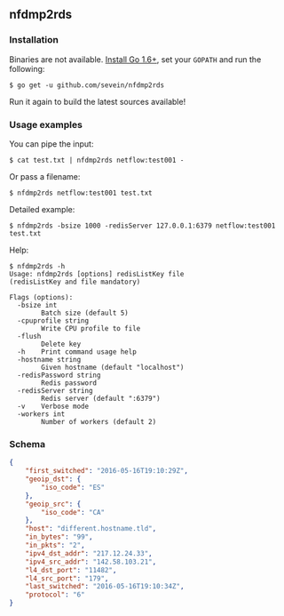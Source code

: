 ## nfdmp2rds

### Installation

Binaries are not available. [Install Go 1.6+](https://golang.org/doc/install), set your `GOPATH` and run the following:

    $ go get -u github.com/sevein/nfdmp2rds

Run it again to build the latest sources available!

### Usage examples

You can pipe the input:

    $ cat test.txt | nfdmp2rds netflow:test001 -

Or pass a filename:

    $ nfdmp2rds netflow:test001 test.txt

Detailed example:

    $ nfdmp2rds -bsize 1000 -redisServer 127.0.0.1:6379 netflow:test001 test.txt

Help:

```
$ nfdmp2rds -h
Usage: nfdmp2rds [options] redisListKey file
(redisListKey and file mandatory)

Flags (options):
  -bsize int
        Batch size (default 5)
  -cpuprofile string
        Write CPU profile to file
  -flush
        Delete key
  -h	Print command usage help
  -hostname string
        Given hostname (default "localhost")
  -redisPassword string
        Redis password
  -redisServer string
        Redis server (default ":6379")
  -v	Verbose mode
  -workers int
        Number of workers (default 2)
```

### Schema

```json
{
    "first_switched": "2016-05-16T19:10:29Z",
    "geoip_dst": {
        "iso_code": "ES"
    },
    "geoip_src": {
        "iso_code": "CA"
    },
    "host": "different.hostname.tld",
    "in_bytes": "99",
    "in_pkts": "2",
    "ipv4_dst_addr": "217.12.24.33",
    "ipv4_src_addr": "142.58.103.21",
    "l4_dst_port": "11482",
    "l4_src_port": "179",
    "last_switched": "2016-05-16T19:10:34Z",
    "protocol": "6"
}
```
